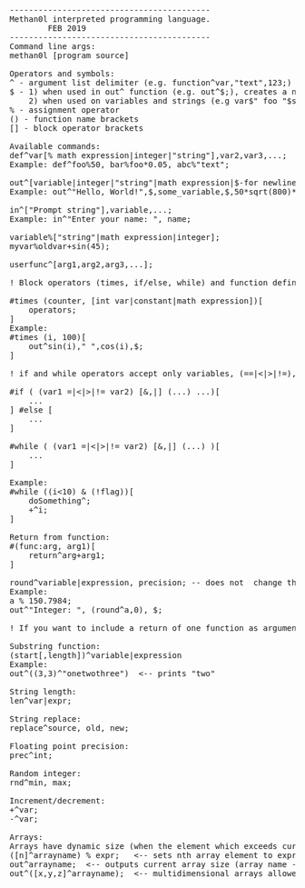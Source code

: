 <pre>
------------------------------------------
Methan0l interpreted programming language.
		FEB 2019		  
------------------------------------------
Command line args:
methan0l [program source]

Operators and symbols:
^ - argument list delimiter (e.g. function^var,"text",123;)
$ - 1) when used in out^ function (e.g. out^$;), creates a new line,
    2) when used on variables and strings (e.g var$" foo "$sqrt(42);), acts like a concatenation operator.
% - assignment operator
() - function name brackets
[] - block operator brackets

Available commands:
def^var[% math expression|integer|"string"],var2,var3,...;
Example: def^foo%50, bar%foo*0.05, abc%"text";

out^[variable|integer|"string"|math expression|$-for newline],expr2,expr3,...;
Example: out^"Hello, World!",$,some_variable,$,50*sqrt(800)**35;

in^["Prompt string"],variable,...;
Example: in^"Enter your name: ", name;

variable%["string"|math expression|integer];
myvar%oldvar+sin(45);

userfunc^[arg1,arg2,arg3,...];

! Block operators (times, if/else, while) and function definitions must have '#' symbol at the beginning.

#times (counter, [int var|constant|math expression])[
	operators;
]
Example:
#times (i, 100)[
	out^sin(i)," ",cos(i),$;
]

! if and while operators accept only variables, (==|<|>|!=), (and|or).

#if ( (var1 =|<|>|!= var2) [&,|] (...) ...)[
	...
] #else [
	...
]

#while ( (var1 =|<|>|!= var2) [&,|] (...) )[
	...
]

Example:
#while ((i<10) & (!flag))[
	doSomething^;
	+^i;
]

Return from function:
#(func:arg, arg1)[
	return^arg+arg1;
]

round^variable|expression, precision; -- does not  change the variable directly, returns the rounded value.
Example:
a % 150.7984;
out^"Integer: ", (round^a,0), $;

! If you want to include a return of one function as argument into another brackets () are mandatory.

Substring function:
(start[,length])^variable|expression
Example:
out^((3,3)^"onetwothree")  <-- prints "two"

String length:
len^var|expr;

String replace:
replace^source, old, new;

Floating point precision:
prec^int;

Random integer:
rnd^min, max;

Increment/decrement:
+^var;
-^var;

Arrays:
Arrays have dynamic size (when the element which exceeds current bounds is inserted, array size increases too):
([n]^arrayname) % expr;   <-- sets nth array element to expr
out^arrayname;  <-- outputs current array size (array name -> reserved readonly variable which contains its size)
out^([x,y,z]^arrayname);  <-- multidimensional arrays allowed

</pre>
